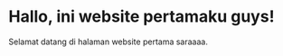 <!DOCTYPE html>
<html lang="id">
<head>
    <meta charset="UTF-8">
    <meta name="viewport" content="width=device-width, initial-scale=1.0">
</head>
<body>
    <h1>Hallo, ini website pertamaku guys!</h1>
    <p>Selamat datang di halaman website pertama saraaaa.</p>
</body>
</html>
